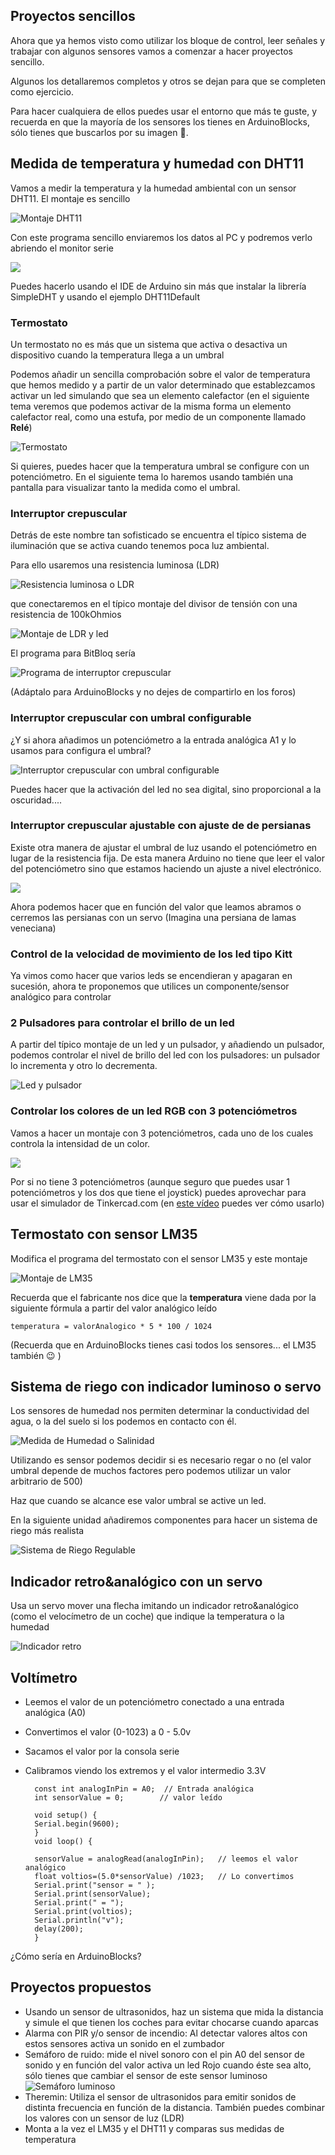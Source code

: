 ## Proyectos sencillos

Ahora que ya hemos visto como utilizar los bloque de control, leer señales y trabajar con algunos sensores vamos a comenzar a hacer proyectos sencillo.

Algunos los detallaremos completos y otros se dejan para que se completen como ejercicio.

Para hacer cualquiera de ellos puedes usar el entorno que más te guste, y recuerda en que la mayoría de los sensores los tienes en ArduinoBlocks, sólo tienes que buscarlos por su imagen 🤭.

## Medida de temperatura y humedad con DHT11

Vamos a medir la temperatura y la humedad ambiental con un sensor DHT11. El montaje es sencillo

![Montaje DHT11](./images/DHHT11Uno_bb.png)

Con este programa sencillo enviaremos los datos al PC y podremos verlo abriendo el monitor serie

![](./images/DHT11_programa.png)

Puedes hacerlo usando el IDE de Arduino sin más que instalar la librería SimpleDHT y usando el ejemplo DHT11Default

### Termostato

Un termostato no es más que un sistema que activa o desactiva un dispositivo  cuando la temperatura llega a un umbral

Podemos añadir un sencilla comprobación sobre el valor de temperatura que hemos medido y a partir de un valor determinado que establezcamos activar un led simulando que sea un elemento calefactor (en el siguiente tema veremos que podemos activar de la misma forma un elemento calefactor real, como una estufa, por medio de un componente llamado **Relé**)

![Termostato](./images/Incubadora_DHT11_programa.png)

Si quieres, puedes hacer que la temperatura umbral se configure con un potenciómetro. En el siguiente tema lo haremos usando también una pantalla para visualizar tanto la medida como el umbral.

### Interruptor crepuscular

Detrás de este nombre tan sofisticado se encuentra el típico sistema de iluminación que se activa cuando tenemos poca luz ambiental.

Para ello usaremos una resistencia luminosa (LDR)

![Resistencia luminosa o LDR](./images/LDR.png)

que conectaremos en el típico montaje del divisor de tensión con una resistencia de 100kOhmios

![Montaje de LDR y led](./images/LDR_LED.png)

El programa para BitBloq sería 

![Programa de interruptor crepuscular](./images/ProgramaLDRUmbral.png)

(Adáptalo para ArduinoBlocks y no dejes de compartirlo en los foros)

### Interruptor crepuscular con umbral configurable

¿Y si ahora añadimos un potenciómetro a la entrada analógica A1 y lo usamos para configura el umbral?

![Interruptor crepuscular con umbral configurable](./images/LDRUmbralPot.png)

Puedes hacer que la activación del led no sea digital, sino proporcional a la oscuridad....


### Interruptor crepuscular ajustable con ajuste de de persianas

Existe otra manera de ajustar el umbral de luz usando el potenciómetro en lugar de la resistencia fija. De esta manera Arduino no tiene que leer el valor del potenciómetro sino que estamos haciendo un ajuste a nivel electrónico.

![](./images/LDRPotServoUno_bb.png)


Ahora podemos hacer que en función del valor que leamos abramos o cerremos las persianas con un servo (Imagina una persiana de lamas veneciana)

### Control de la velocidad de movimiento de los led tipo Kitt

Ya vimos como hacer que varios leds se encendieran y apagaran en sucesión, ahora te proponemos que utilices un componente/sensor analógico para controlar

### 2 Pulsadores para controlar el brillo de un led

A partir del típico montaje de un led y un pulsador, y añadiendo un pulsador, podemos controlar el nivel de brillo del led con los pulsadores: un pulsador lo incrementa y otro lo decrementa.

![Led y pulsador](./images/Led_pulsador_bb.png)

### Controlar los colores de un led RGB con 3 potenciómetros

Vamos a hacer un montaje con 3 potenciómetros, cada uno de los cuales controla la intensidad de un color.

![](./images/3Pot-RGB.png)

Por si no tiene 3 potenciómetros  (aunque seguro que puedes usar 1 potenciómetros y los dos que tiene el joystick) puedes aprovechar para usar el simulador de Tinkercad.com (en [este vídeo](https://www.youtube.com/watch?v=VoWSmP5UpmI&t=332s) puedes ver cómo usarlo)


## Termostato con sensor LM35

Modifica el programa del termostato con el sensor LM35 y este montaje

![Montaje de LM35](./images/Arduino_lm35_board_setup.jpg)

Recuerda que el fabricante nos dice que la **temperatura** viene dada por la siguiente fórmula a partir del valor analógico leído

    temperatura = valorAnalogico * 5 * 100 / 1024

(Recuerda que en ArduinoBlocks tienes casi todos los sensores... el LM35 también 😉 )



## Sistema de riego con indicador luminoso o servo 

Los sensores de humedad nos permiten determinar la conductividad del agua, o la del suelo si los podemos en contacto con él.

![Medida de Humedad o Salinidad](./images/MedidaHumedadSalinidad_bb.png)

Utilizando es sensor podemos decidir si es necesario regar o no (el valor umbral depende de muchos factores pero podemos utilizar un valor arbitrario de 500)

Haz que cuando se alcance ese valor umbral se active un led.

En la siguiente unidad añadiremos componentes para hacer un sistema de riego más realista


![Sistema de Riego Regulable](./images/SistemaRiegoRegulable_bb.png)

## Indicador retro&analógico con un servo

Usa un servo mover una flecha imitando un indicador retro&analógico (como el velocímetro de un coche) que indique la temperatura o la humedad

![Indicador retro](./images/Vertical_speed_indicator.png)

## Voltímetro
* Leemos el valor de un potenciómetro conectado a una entrada analógica (A0)
* Convertimos el valor (0-1023) a 0 - 5.0v
* Sacamos el valor por la consola serie

* Calibramos viendo los extremos y el valor intermedio 3.3V


        const int analogInPin = A0;  // Entrada analógica
        int sensorValue = 0;        // valor leído

        void setup() {
        Serial.begin(9600);
        }
        void loop() {

        sensorValue = analogRead(analogInPin);   // leemos el valor analógico
        float voltios=(5.0*sensorValue) /1023;   // Lo convertimos
        Serial.print("sensor = " );                       
        Serial.print(sensorValue);    
        Serial.print(" = ");
        Serial.print(voltios);
        Serial.println("v");   
        delay(200);                     
        }

¿Cómo sería en ArduinoBlocks?

## Proyectos propuestos

* Usando un sensor de ultrasonidos, haz un sistema que mida la distancia y simule el que tienen los coches para evitar chocarse cuando aparcas
* Alarma con PIR y/o sensor de incendio: Al detectar valores altos con estos sensores activa un sonido en el zumbador
* Semáforo de ruido: mide el nivel sonoro con el pin A0 del sensor de sonido y en función del valor activa un led Rojo cuando éste sea alto, sólo tienes que cambiar el sensor de este sensor luminoso
![Semáforo luminoso](./images/LDR_3xLedsUno_bb.png)
* Theremin: Utiliza el sensor de ultrasonidos para emitir sonidos de distinta frecuencia en función de la distancia. También puedes combinar los valores con un sensor de luz (LDR)
* Monta a la vez el LM35 y el DHT11  y comparas sus medidas de temperatura

